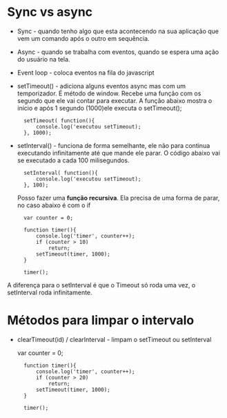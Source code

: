 # Sync vs async

* Sync - quando tenho algo que esta acontecendo na sua aplicação que vem um comando após o outro em sequência.
* Async - quando se trabalha com eventos, quando se espera uma ação do usuário na tela.

* Event loop - coloca eventos na fila do javascript

* setTimeout() - adiciona alguns eventos async mas com um temporizador. É método de window. Recebe uma função com os segundo que ele vai contar para executar. A função abaixo mostra o início e após 1 segundo (1000)ele executa o setTimeout();

        setTimeout( function(){
            console.log('executou setTimeout);
        }, 1000);

* setInterval() -  funciona de forma semelhante, ele não para continua executando infinitamente até que mande ele parar. O código abaixo vai se executado a cada 100 milisegundos.

        setInterval( function(){
            console.log('executou setTimeout);
        }, 100);
    
    Posso fazer uma **função recursiva**. Ela precisa de uma forma de parar, no caso abaixo é com o if

        var counter = 0;

        function timer(){
            console.log('timer', counter++);
            if (counter > 10)
                return;
            setTimeout(timer, 1000);
        }

        timer();
    
A diferença para o setInterval é que o Timeout só roda uma vez, o setInterval roda infinitamente.

# Métodos para limpar o intervalo

* clearTimeout(id) / clearInterval - limpam o setTimeout ou setInterval

    var counter = 0;

        function timer(){
            console.log('timer', counter++);
            if (counter > 20)
                return;
            setTimeout(timer, 1000);
        }

        timer();